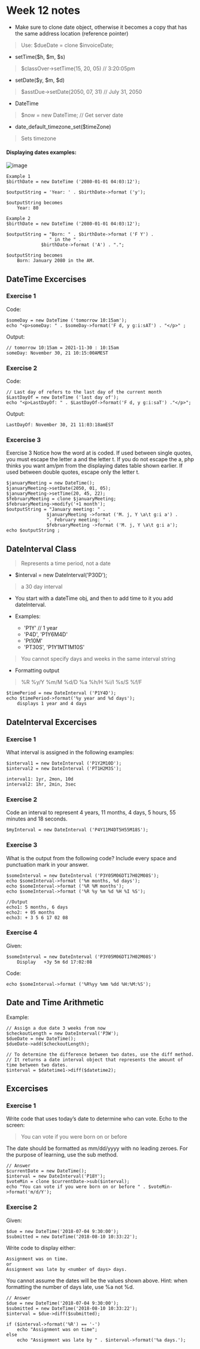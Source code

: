 # Week 12 notes
- Make sure to clone date object, otherwise it becomes a copy that has the same address location (reference pointer)
> Use: $dueDate = clone $invoiceDate; 

- setTime($h, $m, $s) 
> $classOver->setTime(15, 20, 05) // 3:20:05pm

- setDate($y, $m, $d)
> $asstDue->setDate(2050, 07, 31) // July 31, 2050

- DateTime
> $now = new DateTime; // Get server date

- date_default_timezone_set($timeZone) 
> Sets timezone

#### Displaying dates examples: 
![image](https://user-images.githubusercontent.com/29869696/143900271-8ecc8874-4d62-410f-889e-8c40f1202462.png)
```
Example 1
$birthDate = new DateTime ('2080-01-01 04:03:12');

$outputString = 'Year: ' . $birthDate->format ('y');

$outputString becomes
	Year: 80

Example 2
$birthDate = new DateTime ('2080-01-01 04:03:12');

$outputString = "Born: " . $birthDate->format ('F Y') . 
                " in the " .
  			 $birthDate->format ('A') . ".";

$outputString becomes
	Born: January 2080 in the AM.
```

## DateTime Excercises
### Exercise 1
Code: 
```
$someDay = new DateTime ('tomorrow 10:15am');
echo "<p>someDay: " . $someDay->format('F d, y g:i:sAT') . "</p>" ;
```
Output: 
```
// tomorrow 10:15am = 2021-11-30 : 10:15am
someDay: November 30, 21 10:15:00AMEST
```

### Exercise 2
Code:
```
// Last day of refers to the last day of the current month
$LastDayOf = new DateTime ('last day of');
echo "<p>LastDayOf: " . $LastDayOf->format('F d, y g:i:saT') ."</p>";
```
Output: 
```
LastDayOf: November 30, 21 11:03:18amEST
```

### Excercise 3
Exercise 3
Notice how the word at is coded. If used between single quotes, you must escape the letter a and the letter t. If you do not escape the a, php thinks you want am/pm from the displaying dates table shown earlier. If used between double quotes, escape only the letter t.

```
$januaryMeeting = new DateTime();
$januaryMeeting->setDate(2050, 01, 05);
$januaryMeeting->setTime(20, 45, 22);
$februaryMeeting = clone $januaryMeeting;
$februaryMeeting->modify('+1 month');
$outputString = "January meeting: " .
               $januaryMeeting ->format ('M. j, Y \a\t g:i a') .
               ". February meeting: " . 
               $februaryMeeting ->format ('M. j, Y \a\t g:i a');
echo $outputString ;
```

## DateInterval Class
> Represents a time period, not a date

- $interval = new DateInterval('P30D');
> a 30 day interval

- You start with a dateTime obj, and then to add time to it you add dateInterval.

- Examples:
    - 'P1Y' // 1 year
    - 'P4D', 'P1Y6M4D' 
    - 'Pt10M'
    - 'PT30S', 'P1Y1MT1M10S'
> You cannot specify days and weeks in the same interval string

- Formatting output
> %R %y/Y %m/M %d/D %a %h/H %i/I %s/S %f/F
```
$timePeriod = new DateInterval ('P1Y4D');
echo $timePeriod->format('%y year and %d days');
	displays 1 year and 4 days
```

## DateInterval Excercises
### Exercise 1
What interval is assigned in the following examples:
```
$interval1 = new DateInterval ('P1Y2M10D');		
$interval2 = new DateInterval ('PT1H2M3S');		
```
```
interval1: 1yr, 2mon, 10d
interval2: 1hr, 2min, 3sec
``` 

### Exercise 2
Code an interval to represent 4 years, 11 months, 4 days, 5 hours, 55 minutes and 18 seconds.
```
$myInterval = new DateInterval ('P4Y11M4DT5H55M18S');
```
 	
### Exercise 3
What is the output from the following code? Include every space and punctuation mark in your answer.
```
$someInterval = new DateInterval ('P3Y05M06DT17H02M08S');
echo $someInterval->format ('%m months, %d days');
echo $someInterval->format ('%R %M months');
echo $someInterval->format ('%R %y %m %d %H %I %S');
```
```
//Output
echo1: 5 months, 6 days
echo2: + 05 months
echo3: + 3 5 6 17 02 08 
```
 
### Exercise 4
Given:
```
$someInterval = new DateInterval ('P3Y05M06DT17H02M08S')	
    Display   +3y 5m 6d 17:02:08
```
Code: 
```
echo $someInterval->format ('%R%yy %mm %dd %H:%M:%S');
```

## Date and Time Arithmetic
Example:
```
// Assign a due date 3 weeks from now
$checkoutLength = new DateInterval('P3W');
$dueDate = new DateTime();
$dueDate->add($checkoutLength);

// To determine the difference between two dates, use the diff method. 
// It returns a date interval object that represents the amount of time between two dates.
$interval = $datetime1->diff($datetime2);
```

## Excercises
### Exercise 1
Write code that uses today’s date to determine who can vote. Echo to the screen:
> You can vote if you were born on or before <insert date here>

The date should be formatted as mm/dd/yyyy with no leading zeroes. For the purpose of learning, use the sub method.
```
// Answer
$currentDate = new DateTime();
$interval = new DateInterval('P18Y');
$voteMin = clone $currentDate->sub($interval);
echo "You can vote if you were born on or before " . $voteMin->format('m/d/Y');
```

### Exercise 2
Given:
```
$due = new DateTime('2018-07-04 9:30:00');
$submitted = new DateTime('2018-08-10 10:33:22');
```
Write code to display either:
```
Assignment was on time.
or
Assignment was late by <number of days> days.
```
You cannot assume the dates will be the values shown above.
Hint: when formatting the number of days late, use %a not %d.
```
// Answer
$due = new DateTime('2018-07-04 9:30:00');
$submitted = new DateTime('2018-08-10 10:33:22');
$interval = $due->diff($submitted);

if ($interval->format('%R') == '-')
    echo "Assignment was on time";
else 
    echo "Assignment was late by " . $interval->format('%a days.');
```